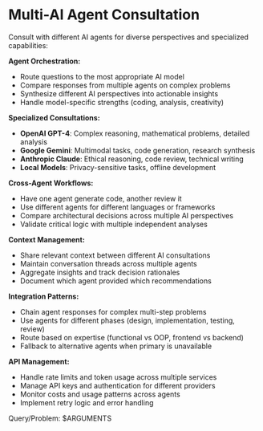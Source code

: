 # Multi-AI Agent Consultation

Consult with different AI agents for diverse perspectives and specialized capabilities:

**Agent Orchestration:**
- Route questions to the most appropriate AI model
- Compare responses from multiple agents on complex problems
- Synthesize different AI perspectives into actionable insights
- Handle model-specific strengths (coding, analysis, creativity)

**Specialized Consultations:**
- **OpenAI GPT-4**: Complex reasoning, mathematical problems, detailed analysis
- **Google Gemini**: Multimodal tasks, code generation, research synthesis
- **Anthropic Claude**: Ethical reasoning, code review, technical writing
- **Local Models**: Privacy-sensitive tasks, offline development

**Cross-Agent Workflows:**
- Have one agent generate code, another review it
- Use different agents for different languages or frameworks
- Compare architectural decisions across multiple AI perspectives
- Validate critical logic with multiple independent analyses

**Context Management:**
- Share relevant context between different AI consultations
- Maintain conversation threads across multiple agents
- Aggregate insights and track decision rationales
- Document which agent provided which recommendations

**Integration Patterns:**
- Chain agent responses for complex multi-step problems
- Use agents for different phases (design, implementation, testing, review)
- Route based on expertise (functional vs OOP, frontend vs backend)
- Fallback to alternative agents when primary is unavailable

**API Management:**
- Handle rate limits and token usage across multiple services
- Manage API keys and authentication for different providers
- Monitor costs and usage patterns across agents
- Implement retry logic and error handling

Query/Problem: $ARGUMENTS

